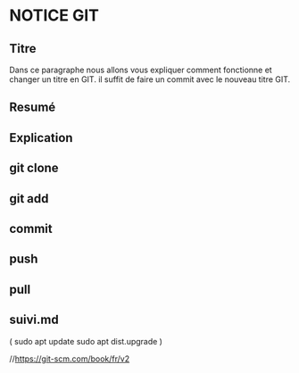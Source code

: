 <h1>NOTICE GIT</h1>

<h2>Titre</h2>
Dans ce paragraphe nous allons vous expliquer comment fonctionne et changer un titre en GIT.
il suffit de faire un commit avec le nouveau titre GIT.
<h2>Resumé</h2>
<h2>Explication</h2>
<h2>git clone</h2>
<h2>git add</h2>
<h2>commit</h2>
<h2>push</h2>
<h2>pull</h2>
<h2>suivi.md</h2>
( sudo apt update
sudo apt dist.upgrade )

//https://git-scm.com/book/fr/v2
